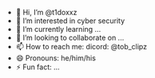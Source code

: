 - 👋 Hi, I’m @t1doxxz
- 👀 I’m interested in cyber security
- 🌱 I’m currently learning ...
- 💞️ I’m looking to collaborate on ...
- 📫 How to reach me: dicord: @tob_clipz
- 😄 Pronouns: he/him/his
- ⚡ Fun fact: ...

<!---
t1doxxz/t1doxxz is a ✨ special ✨ repository because its `README.md` (this file) appears on your GitHub profile.
You can click the Preview link to take a look at your changes.
--->

